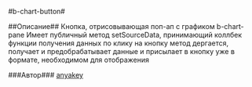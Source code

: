 #b-chart-button#

##Описание##
Кнопка, отрисовывающая поп-ап с графиком b-chart-pane
Имеет публичный метод setSourceData, принимающий коллбек функции получения данных
по клику на кнопку метод дергается, получает и предобрабатывает данные и присылает
в кнопку уже в формате, необходимом для отображения

###Автор###
[anyakey](https://staff.yandex-team.ru/anyakey)
